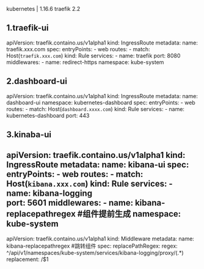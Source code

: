 kubernetes | 1.16.6
traefik 2.2

1.traefik-ui
---
apiVersion: traefik.containo.us/v1alpha1
kind: IngressRoute
metadata:
  name: traefik.xxx.com 
spec:
  entryPoints:
    - web
  routes:
    - match: Host(`traefik.xxx.com`)
      kind: Rule
      services:
        - name: traefik
          port: 8080
      middlewares:
        - name: redirect-https
          namespace: kube-system

2.dashboard-ui
---
apiVersion: traefik.containo.us/v1alpha1
kind: IngressRoute
metadata:
  name: dashboard-ui
  namespace: kubernetes-dashboard
spec:
  entryPoints:
    - web
  routes:
    - match: Host(`dashboard.xxxx.com`) 
      kind: Rule
      services:
        - name: kubernetes-dashboard
          port: 443
          
3.kinaba-ui
---
apiVersion: traefik.containo.us/v1alpha1
kind: IngressRoute
metadata:
  name: kibana-ui
spec:
  entryPoints:
    - web
  routes:
    - match: Host(`kibana.xxx.com`)
      kind: Rule
      services:
        - name: kibana-logging  
          port: 5601
      middlewares:
        - name: kibana-replacepathregex #组件提前生成
          namespace: kube-system
---
apiVersion: traefik.containo.us/v1alpha1
kind: Middleware
metadata:
  name: kibana-replacepathregex   #跳转组件
spec:
  replacePathRegex:
    regex: ^/api/v1/namespaces/kube-system/services/kibana-logging/proxy/(.*)
    replacement: /$1
